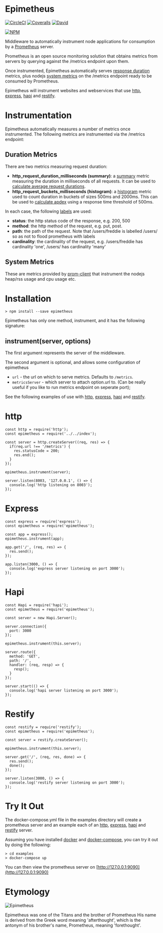 # Epimetheus
[![CircleCI](https://img.shields.io/circleci/project/roylines/node-epimetheus.svg)]()
[![Coveralls](https://img.shields.io/coveralls/roylines/node-epimetheus.svg)]()
[![David](https://img.shields.io/david/roylines/node-epimetheus.svg)]()

[![NPM](https://nodei.co/npm/epimetheus.png)](https://nodei.co/npm/epimetheus/)

Middleware to automatically instrument node applications for consumption by a [Prometheus](https://prometheus.io/) server.

Prometheus is an open source monitoring solution that obtains metrics from servers by querying against the /metrics endpoint upon them.

Once instrumented, Epimetheus automatically serves [response duration](#duration) metrics, plus nodejs [system metrics](#system) on the /metrics endpoint ready to be consumed by Prometheus.

Epimetheus will instrument websites and webservices that use [http](#http), [express](#express), [hapi](#hapi) and [restify](#restify).

# Instrumentation
Epimetheus automatically measures a number of metrics once instrumented.
The following metrics are instrumented via the /metrics endpoint:

## <a name="duration"></a> Duration Metrics
There are two metrics measuring request duration:

- **http\_request\_duration\_milliseconds (summary)**: a [summary](https://prometheus.io/docs/concepts/metric_types/#summary) metric measuring the duration in milliseconds of all requests. It can be used to [calculate average request durations](https://prometheus.io/docs/practices/histograms/#count-and-sum-of-observations).
- **http\_request\_buckets\_milliseconds (histogram)**: a [histogram](https://prometheus.io/docs/concepts/metric_types/#histogram) metric used to count duration in buckets of sizes 500ms and 2000ms. This can be used to [calculate apdex](https://prometheus.io/docs/practices/histograms/#apdex-score) using a response time threshold of 500ms.

In each case, the following [labels](https://prometheus.io/docs/practices/naming/#labels) are used:

- **status**: the http status code of the response, e.g. 200, 500
- **method**: the http method of the request, e.g. put, post.
- **path**: the path of the request. Note that /users/freddie is labelled /users/ so as not to flood prometheus with labels
- **cardinality**: the cardinality of the request, e.g. /users/freddie has cardinality 'one', /users/ has cardinality 'many'

## <a name="system"></a> System Metrics
These are metrics provided by [prom-client](https://github.com/siimon/prom-client#default-metrics) that instrument the nodejs heap/rss usage and cpu usage etc.

# Installation
```
> npm install --save epimetheus
```

Epimetheus has only one method, instrument, and it has the following signature:
## instrument(server, options)

The first argument represents the server of the middleware.

The second argument is optional, and allows some configuration of epimetheus

- `url` - the url on which to serve metrics. Defaults to `/metrics`.
- `metricsServer` - which server to attach option.url to. (Can be really useful if you like to run metrics endpoint on seperate port);

See the following examples of use with [http](#http), [express](#express), [hapi](#hapi) and [restify](#restify).

# <a name="http"></a> http
```
const http = require('http');
const epimetheus = require('../../index');

const server = http.createServer((req, res) => {
  if(req.url !== '/metrics') {
    res.statusCode = 200;
    res.end();
  }
});

epimetheus.instrument(server);

server.listen(8003, '127.0.0.1', () => {
  console.log('http listening on 8003');
});

```
# <a name="express"></a> Express
```
const express = require('express');
const epimetheus = require('epimetheus');

const app = express();
epimetheus.instrument(app);

app.get('/', (req, res) => {
  res.send();
});

app.listen(3000, () => {
  console.log('express server listening on port 3000');
});

```
# <a name="hapi"></a> Hapi
```
const Hapi = require('hapi');
const epimetheus = require('epimetheus');

const server = new Hapi.Server();

server.connection({
  port: 3000
});

epimetheus.instrument(this.server);

server.route({
  method: 'GET',
  path: '/',
  handler: (req, resp) => {
    resp();
  }
});

server.start(() => {
  console.log('hapi server listening on port 3000');
});
```
# <a name="restify"></a> Restify
```
const restify = require('restify');
const epimetheus = require('epimetheus');

const server = restify.createServer();

epimetheus.instrument(this.server);

server.get('/', (req, res, done) => {
  res.send();
  done();
});

server.listen(3000, () => {
  console.log('restify server listening on port 3000');
});

```

# Try It Out
The docker-compose.yml file in the examples directory will create a prometheus server and an example each of an [http](#http), [express](#express), [hapi](#hapi) and [restify](#restify) server.

Assuming you have installed [docker](https://docs.docker.com) and [docker-compose](https://docs.docker.com/compose/install/), you can try it out by doing the following:

```
> cd examples
> docker-compose up
```

You can then view the prometheus server on [http://127.0.0.1:9090](http://127.0.0.1:9090)

# Etymology

![Epimetheus](http://www.greekmythology.com/images/mythology/epimetheus_28.jpg)

Epimetheus was one of the Titans and the brother of Prometheus
His name is derived from the Greek word meaning 'afterthought',
which is the antonym of his brother's name, Prometheus, meaning 'forethought'.
